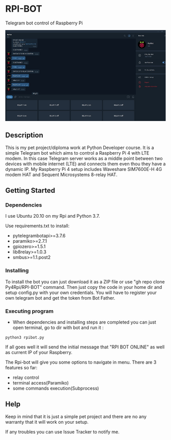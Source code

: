 # RPI-BOT

Telegram bot control of Raspberry Pi

![alt text](https://github.com/Py4Rpi/RPI-BOT/blob/master/screen.jpg)

## Description


This is my pet project/diploma work at Python Developer course. It is a simple Telegram bot which aims to control a Raspberry Pi 4 with LTE modem.
In this case Telegram server works as a middle point between two devices with mobile internet (LTE) and connects them even thou they have a dynamic IP.
My Raspberry Pi 4 setup includes Waveshare SIM7600E-H 4G modem HAT and Sequent Microsystems 8-relay HAT.  

## Getting Started

### Dependencies

I use Ubuntu 20.10 on my Rpi and Python 3.7.

Use requirements.txt to install:

* pytelegrambotapi>=3.7.6
* paramiko>=2.7.1
* gpiozero>=1.5.1
* lib8relay>=1.0.3
* smbus>=1.1.post2

### Installing

To install the bot you can just download it as a ZIP file or use "gh repo clone Py4Rpi/RPI-BOT" command. 
Then just copy the code in your home dir and setup config.py with your own credentials. You will have to 
register your own telegram bot and get the token from Bot Father.

### Executing program

* When dependencies and installing steps are completed you can just open terminal, go to dir with bot and run it :

```
python3 rpibot.py
```

If all goes well it will send the initial message that "RPI BOT ONLINE" as well as current IP of your Raspberry.

The Rpi-bot will give you some options to navigate in menu. There are 3 features so far: 

* relay control 
* terminal access(Paramiko)
* some commands execution(Subprocess)

## Help

Keep in mind that it is just a simple pet project and there are no any warranty that it will work on your setup.

If any troubles you can use Issue Tracker to notify me.
